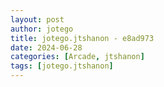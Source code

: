 ```yaml
---
layout: post
author: jotego
title: jotego.jtshanon - e8ad973
date: 2024-06-28
categories: [Arcade, jtshanon]
tags: [jotego.jtshanon]
---
```


